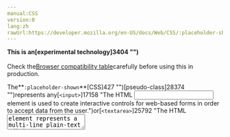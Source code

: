 ```yaml
---
manual:CSS
version:0
lang:zh
rawUrl:https://developer.mozilla.org/en-US/docs/Web/CSS/:placeholder-shown
---
```






**This is an[experimental technology]3404 "")**<br></br>Check the[Browser compatibility table](%36868#Browser_compatibility "")carefully before using this in production.





The**`:placeholder-shown`**[CSS]427 "")[pseudo-class]28374 "")represents any[`<input>`]17158 "The HTML <input> element is used to create interactive controls for web-based forms in order to accept data from the user.")or[`<textarea>`]25792 "The HTML <textarea> element represents a multi-line plain-text editing control.")element that is currently displaying[placeholder text]35699 "").


```
/* Selects any element with an active placeholder */
:placeholder-shown {
  border: 2px solid silver;
}
```

## Syntax<a name="Syntax"></a>

```
:placeholder-shown
```

## Examples<a name="Examples"></a>

### Basic example<a name="Basic_example"></a>

#### HTML<a name="HTML"></a>

```
<input placeholder="Type something here!">
```

#### CSS<a name="CSS"></a>

```
input {
  border: 2px solid black;
  padding: 3px;
}

input:placeholder-shown {
  border-color: silver;
} 

```

#### Result<a name="Result"></a>


<iframe src='https://mdn.mozillademos.org/en-US/docs/Web/CSS/:placeholder-shown$samples/Basic_example?revision=1374937' width='200' height='60'></iframe>



### Overflowing text<a name="Overflowing_text"></a>


On narrow screens such as smartphones, the width of search boxes and other form fields can get drastically shortened. This can result in their placeholder text getting cropped in an undesirable way. It is often useful to alter this behavior with the[`text-overflow`]34285 "The text-overflow CSS property determines how overflowed content that is not displayed is signaled to users. It can be clipped, display an ellipsis ('…', U+2026 Horizontal Ellipsis), or display a custom string.")property.


#### HTML<a name="HTML_2"></a>

```
<input placeholder="Enter something into this field, if you please!">
```

#### CSS<a name="CSS_2"></a>

```
input:placeholder-shown {
  text-overflow: ellipsis;
}
```

#### Result<a name="Result_2"></a>


<iframe src='https://mdn.mozillademos.org/en-US/docs/Web/CSS/:placeholder-shown$samples/Overflowing_text?revision=1374937' width='200' height='60'></iframe>



### Colored text<a name="Colored_text"></a>

#### HTML<a name="HTML_3"></a>

```
<input placeholder="Type something here!">
```

#### CSS<a name="CSS_3"></a>

```
input:placeholder-shown {
  color: red;
  font-style: italic;
}
```

#### Result<a name="Result_3"></a>


<iframe src='https://mdn.mozillademos.org/en-US/docs/Web/CSS/:placeholder-shown$samples/Colored_text?revision=1374937' width='200' height='60'></iframe>



## Specifications<a name="Specifications"></a>

Specification | Status | Comment 
 ---  |  ---  |  ---  | 
[Selectors Level 4<br></br><small>The definition of &#39;:placeholder-shown&#39; in that specification.</small>]35700 "") | Working Draft | Initial definition. 


## Browser compatibility<a name="Browser_compatibility"></a>
[New compatibility tables are in beta<i></i>]3360 "")

 | <abbr>Desktop<i></i></abbr> | <abbr>Mobile<i></i></abbr> 
 | <abbr>Chrome<i></i></abbr> | <abbr>Edge<i></i></abbr> | <abbr>Firefox<i></i></abbr> | <abbr>Internet Explorer<i></i></abbr> | <abbr>Opera<i></i></abbr> | <abbr>Safari<i></i></abbr> | <abbr>Android webview<i></i></abbr> | <abbr>Chrome for Android<i></i></abbr> | <abbr>Edge Mobile<i></i></abbr> | <abbr>Firefox for Android<i></i></abbr> | <abbr>Opera for Android<i></i></abbr> | <abbr>iOS Safari<i></i></abbr> | <abbr>Samsung Internet<i></i></abbr> 
 ---  |  ---  |  ---  |  ---  |  ---  |  ---  |  ---  |  ---  |  ---  |  ---  |  ---  |  ---  |  ---  |  ---  | 
Basic support<abbr>Experimental<i></i></abbr> | <abbr>Full support</abbr>47 | <abbr>No support</abbr>No<abbr>Notes<i></i></abbr> | <abbr>Full support</abbr>51 | <abbr>No support</abbr>No | <abbr>Full support</abbr>34 | <abbr>Full support</abbr>9 | <abbr>Full support</abbr>51 | <abbr>?</abbr> | <abbr>No support</abbr>No<abbr>Notes<i></i></abbr> | <abbr>Full support</abbr>51 | <abbr>No support</abbr>No | <abbr>Full support</abbr>9.2 | <abbr>?</abbr> 
Support on non-`type="text"`elements (such as`type="number"`or`type="time"`)<abbr>Non-standard<i></i></abbr> | <abbr>?</abbr> | <abbr>No support</abbr>No | <abbr>No support</abbr>No | <abbr>No support</abbr>No | <abbr>?</abbr> | <abbr>?</abbr> | <abbr>?</abbr> | <abbr>?</abbr> | <abbr>?</abbr> | <abbr>No support</abbr>No | <abbr>No support</abbr>No | <abbr>?</abbr> | <abbr>?</abbr> 


### Legend<a name="Legend"></a>
<dl><dt id=''><abbr>Full support</abbr></dt><dd>Full support</dd><dt id=''><abbr>No support</abbr></dt><dd>No support</dd><dt id=''><abbr>Compatibility unknown</abbr></dt><dd>Compatibility unknown</dd><dt id=''><abbr>Experimental. Expect behavior to change in the future.<i></i></abbr></dt><dd>Experimental. Expect behavior to change in the future.</dd><dt id=''><abbr>Non-standard. Expect poor cross-browser support.<i></i></abbr></dt><dd>Non-standard. Expect poor cross-browser support.</dd><dt id=''><abbr>See implementation notes.<i></i></abbr></dt><dd>See implementation notes.</dd><dt id=''><abbr>Uses a non-standard name.<i></i></abbr></dt><dd>Uses a non-standard name.</dd></dl>

## See also<a name="See_also"></a>

* The[`::placeholder`]33705 "The ::placeholder CSS pseudo-element represents the placeholder text of a form element.")pseudo-element styles the placeholder*itself*.
* Related HTML elements:[`<input>`]17158 "The HTML <input> element is used to create interactive controls for web-based forms in order to accept data from the user."),[`<textarea>`]25792 "The HTML <textarea> element represents a multi-line plain-text editing control.")
* [`::-moz-placeholder`]33067 "The ::-moz-placeholder CSS pseudo-element is a Mozilla extension that represents any form element displaying placeholder text. This lets you customize the appearance of the placeholder text, which is a translucent gray color by default.")
* [HTML forms]35701 "")



